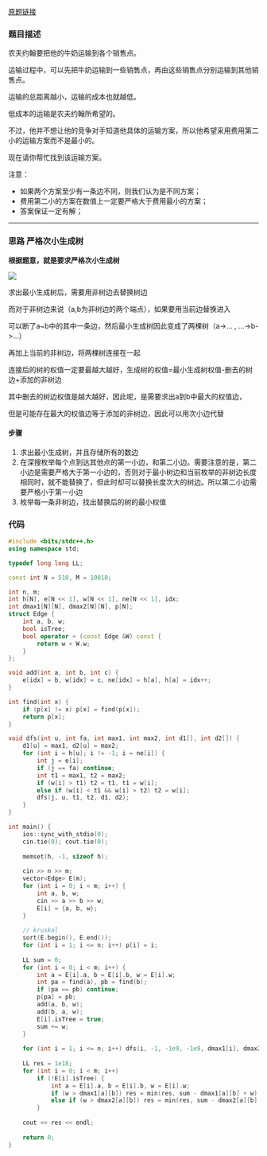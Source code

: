 [原题链接](https://www.acwing.com/problem/content/1150/)

### 题目描述
农夫约翰要把他的牛奶运输到各个销售点。

运输过程中，可以先把牛奶运输到一些销售点，再由这些销售点分别运输到其他销售点。

运输的总距离越小，运输的成本也就越低。

低成本的运输是农夫约翰所希望的。

不过，他并不想让他的竞争对手知道他具体的运输方案，所以他希望采用费用第二小的运输方案而不是最小的。

现在请你帮忙找到该运输方案。

注意：

- 如果两个方案至少有一条边不同，则我们认为是不同方案；
- 费用第二小的方案在数值上一定要严格大于费用最小的方案；
- 答案保证一定有解；

---


### 思路 严格次小生成树

**根据题意，就是要求严格次小生成树**

![](https://cdn.acwing.com/media/article/image/2022/08/22/106788_1c76be2922-999.jpg)

求出最小生成树后，需要用非树边去替换树边

而对于非树边来说（a,b为非树边的两个端点），如果要用当前边替换进入

可以断了a~b中的其中一条边，然后最小生成树因此变成了两棵树（a->… , …->b->…）

再加上当前的非树边，将两棵树连接在一起

连接后的树的权值一定要最越大越好，生成树的权值=最小生成树权值-删去的树边+添加的非树边

其中删去的树边权值是越大越好，因此呢，是需要求出a到b中最大的权值边，

但是可能存在最大的权值边等于添加的非树边，因此可以用次小边代替

#### 步骤
1. 求出最小生成树，并且存储所有的数边
2. 在深搜枚举每个点到达其他点的第一小边，和第二小边。需要注意的是，第二小边是需要严格大于第一小边的，否则对于最小树边和当前枚举的非树边长度相同时，就不能替换了，但此时却可以替换长度次大的树边。所以第二小边需要严格小于第一小边
3. 枚举每一条非树边，找出替换后的树的最小权值


### 代码
```cpp
#include <bits/stdc++.h>
using namespace std;

typedef long long LL;

const int N = 510, M = 10010;

int n, m;
int h[N], e[N << 1], w[N << 1], ne[N << 1], idx;
int dmax1[N][N], dmax2[N][N], p[N];
struct Edge {
    int a, b, w;
    bool isTree;
    bool operator < (const Edge &W) const {
        return w < W.w;
    }
};

void add(int a, int b, int c) {
    e[idx] = b, w[idx] = c, ne[idx] = h[a], h[a] = idx++;
}

int find(int x) {
    if (p[x] != x) p[x] = find(p[x]);
    return p[x];
}

void dfs(int u, int fa, int max1, int max2, int d1[], int d2[]) {
    d1[u] = max1, d2[u] = max2;
    for (int i = h[u]; i != -1; i = ne[i]) {
        int j = e[i];
        if (j == fa) continue;
        int t1 = max1, t2 = max2;
        if (w[i] > t1) t2 = t1, t1 = w[i];
        else if (w[i] < t1 && w[i] > t2) t2 = w[i];
        dfs(j, u, t1, t2, d1, d2);
    }
}

int main() {
    ios::sync_with_stdio(0);
    cin.tie(0); cout.tie(0);
    
    memset(h, -1, sizeof h);
    
    cin >> n >> m;
    vector<Edge> E(m);
    for (int i = 0; i < m; i++) {
        int a, b, w;
        cin >> a >> b >> w;
        E[i] = {a, b, w};
    }
    
    // kruskal
    sort(E.begin(), E.end());
    for (int i = 1; i <= n; i++) p[i] = i;
    
    LL sum = 0;
    for (int i = 0; i < m; i++) {
        int a = E[i].a, b = E[i].b, w = E[i].w;
        int pa = find(a), pb = find(b);
        if (pa == pb) continue;
        p[pa] = pb;
        add(a, b, w);
        add(b, a, w);
        E[i].isTree = true;
        sum += w;
    }
    
    for (int i = 1; i <= n; i++) dfs(i, -1, -1e9, -1e9, dmax1[i], dmax2[i]);
    
    LL res = 1e18;
    for (int i = 0; i < m; i++)
        if (!E[i].isTree) {
            int a = E[i].a, b = E[i].b, w = E[i].w;
            if (w > dmax1[a][b]) res = min(res, sum - dmax1[a][b] + w);
            else if (w > dmax2[a][b]) res = min(res, sum - dmax2[a][b] + w);
        }
        
    cout << res << endl;
    
    return 0;
}
```